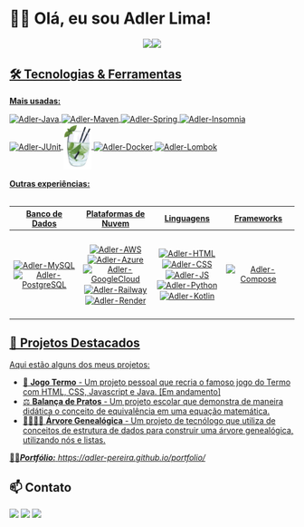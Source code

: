 # 👋🏻 Olá, eu sou Adler Lima!
<div align="center">
  <a href="https://github.com/Adler-Pereira">
    <img width="470em" src="https://github-readme-streak-stats-salesp07.vercel.app?user=Adler-Pereira&theme=java-dark&border_radius=4.5&locale=pt_BR"/><img width="300em" src="https://github-readme-stats.vercel.app/api/top-langs/?username=Adler-Pereira&hide=python&layout=donut&langs_count=16&theme=vision-friendly-dark&locale=pt-br&border_color=f89820"/>
</div>

## 🛠️ Tecnologias & Ferramentas
<b>Mais usadas:</b>
<div style="display: inline_block">
  <img align="center" alt="Adler-Java" height="65" src="https://cdn.jsdelivr.net/gh/devicons/devicon@latest/icons/java/java-original.svg">
  <img align="center" alt="Adler-Maven" height="70" src="https://cdn.jsdelivr.net/gh/devicons/devicon@latest/icons/maven/maven-original.svg">
  <img align="center" alt="Adler-Spring" height="65" src="https://cdn.jsdelivr.net/gh/devicons/devicon@latest/icons/spring/spring-original.svg">
  <img align="center" alt="Adler-Insomnia" height="70" src="https://cdn.jsdelivr.net/gh/devicons/devicon@latest/icons/insomnia/insomnia-original.svg">
  <img align="center" alt="Adler-JUnit" height="65" src="https://cdn.jsdelivr.net/gh/devicons/devicon@latest/icons/junit/junit-original.svg">
  <img align="center" alt="Adler-Mockito" height="80" src="images/mockito-icon.png">
  <img align="center" alt="Adler-Docker" height="110" src="https://cdn.jsdelivr.net/gh/devicons/devicon@latest/icons/docker/docker-original.svg">
  <img align="center" alt="Adler-Lombok" height="75" src="https://avatars.githubusercontent.com/u/45949248?s=280&v=4">
</div><br>
<b>Outras experiências:</b><br><br>
<table>
  <thead>
    <tr>
      <th>Banco de Dados</th>
      <th>Plataformas de Nuvem</th>
      <th>Linguagens</th>
      <th>Frameworks</th>
    </tr>
  </thead>
  <tbody>
    <tr align="center">
      <td height="150px" width="220px">
        <img align="center" alt="Adler-MySQL" height="45" width="45" src="https://cdn.jsdelivr.net/gh/devicons/devicon@latest/icons/mysql/mysql-original.svg">
        <img align="center" alt="Adler-PostgreSQL" height="50" width="50" src="https://cdn.jsdelivr.net/gh/devicons/devicon@latest/icons/postgresql/postgresql-original.svg">
      </td>
      <td height="150px" width="220px">
        <img align="center" alt="Adler-AWS" height="50" width="50" src="https://cdn.jsdelivr.net/gh/devicons/devicon@latest/icons/amazonwebservices/amazonwebservices-original-wordmark.svg">
        <img align="center" alt="Adler-Azure" height="45" width="45" src="https://cdn.jsdelivr.net/gh/devicons/devicon@latest/icons/azure/azure-original.svg">
        <img align="center" alt="Adler-GoogleCloud" height="70" width="60" src="https://cdn.jsdelivr.net/gh/devicons/devicon@latest/icons/googlecloud/googlecloud-original.svg">
        <img align="center" alt="Adler-Railway" height="45" width="45" src="https://cdn.jsdelivr.net/gh/devicons/devicon@latest/icons/railway/railway-original.svg">
        <img align="center" alt="Adler-Render" height="45" width="45" src="https://cdn.sanity.io/images/34ent8ly/production/ec37a3660704e1fa2b4246c9a01ab34e145194ad-824x824.png">
      </td>
      <td height="150px" width="220px">
        <img align="center" alt="Adler-HTML" height="50" width="50" src="https://cdn.jsdelivr.net/gh/devicons/devicon@latest/icons/html5/html5-original.svg">
        <img align="center" alt="Adler-CSS" height="50" width="50" src="https://cdn.jsdelivr.net/gh/devicons/devicon@latest/icons/css3/css3-original.svg">
        <img align="center" alt="Adler-JS" height="50" width="50" src="https://cdn.jsdelivr.net/gh/devicons/devicon@latest/icons/javascript/javascript-original.svg">
        <img align="center" alt="Adler-Python" height="55" width="50" src="https://cdn.jsdelivr.net/gh/devicons/devicon@latest/icons/python/python-original.svg">
        <img align="center" alt="Adler-Kotlin" height="55" width="55" src="https://cdn.jsdelivr.net/gh/devicons/devicon@latest/icons/kotlin/kotlin-original.svg">
      </td>
      <td height="150px" width="220px"> 
        <img align="center" alt="Adler-Compose" height="45" width="45" src="https://cdn.jsdelivr.net/gh/devicons/devicon@latest/icons/jetpackcompose/jetpackcompose-original.svg">
      </td>
    </tr>
  </tbody>
</table>

## 📌 Projetos Destacados
Aqui estão alguns dos meus projetos:
- 📱 **Jogo Termo** - Um projeto pessoal que recria o famoso jogo do Termo com HTML, CSS, Javascript e Java. [Em andamento]
- ⚖️ **Balança de Pratos** - Um projeto escolar que demonstra de maneira didática o conceito de equivalência em uma equação matemática.
- 👨‍👩‍👧‍👦 **Árvore Genealógica** - Um projeto de tecnólogo que utiliza de conceitos de estrutura de dados para construir uma árvore genealógica, utilizando nós e listas.

🧑‍💻***Portfólio:** <a href="https://adler-pereira.github.io/portfolio/" target="_blank">https://adler-pereira.github.io/portfolio/</a>*

## 📫 Contato
<div>
  <a href="https://www.linkedin.com/in/adlerlima" target="_blank"><img src="https://img.shields.io/badge/LinkedIn-0077B5?style=for-the-badge&logo=linkedin&logoColor=white"></a>
  <a href="mailto:adlerlimap@gmail.com" target="_blank"><img src="https://img.shields.io/badge/Gmail-D14836?style=for-the-badge&logo=gmail&logoColor=white"></a>
  <a href="https://api.whatsapp.com/send?phone=5511969102308" target="_blank"><img src="https://img.shields.io/badge/WhatsApp-25D366?style=for-the-badge&logo=whatsapp&logoColor=white"></a>
</div>
